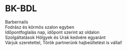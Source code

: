 # BK-BDL
Barbernails<br>
Fodrász és körmös szalon egyben <br>
Időpontfoglalás nap, időpont szerint az oldalon<br>
Szolgáltatások Hölgyek és Urak kedvére egyaránt<br>
Várjuk szeretettel, Török partnerünk hajbeültetést is vállal!
